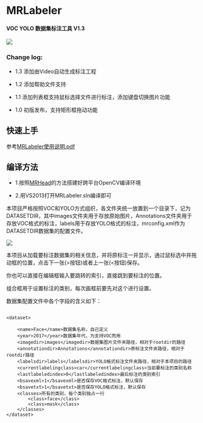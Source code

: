 # MRLabeler

#### VOC YOLO 数据集标注工具 V1.3

![](http://i.imgur.com/qsQV5Es.png)

### Change log:

* 1.3 添加由Video自动生成标注工程

* 1.2 添加帮助文件支持

* 1.1 添加列表框支持鼠标选择文件进行标注，添加键盘切换图片功能

* 1.0 初版发布，支持矩形框拖动功能

## 快速上手

参考[MRLabeler使用说明.pdf](MRLabeler使用说明.pdf)

## 编译方法

* 1.按照[MRHead](https://github.com/imistyrain/MRHead)的方法搭建好跨平台OpenCV编译环境

* 2.用VS2013打开MRLabeler.sln编译即可

本项目严格按照VOC和YOLO方式组织，各文件夹统一放置到一个目录下，记为DATASETDIR，其中images文件夹用于存放原始图片，Annotations文件夹用于存放VOC格式的标注，labels用于存放YOLO格式的标注，mrconfig.xml作为DATASETDIR数据集的配置文件。

![](http://i.imgur.com/A9qkTlH.png)

本项目从加载要标注数据集的相关信息，并将原标注一并显示，通过鼠标选中并拖动框的位置，点击下一张(>按钮)或者上一张(<按钮)保存。

你也可以直接在编辑框输入要跳转的索引，直接跳到要标注的位置。

组合框用于设置标注的类别，每次画框前要先对这个进行设置。

数据集配置文件中各个字段的含义如下：

```

<dataset>

	<name>Face</name>数据集名称，自己定义
	<year>2017</year>数据集年代，为支持VOC而用
	<imagedir>images</imagedir>数据集图片文件夹路径，相对于rootdir的路径
	<annotationdir>Annotations</annotationdir>原标注文件夹路径，相对于rootdir路径
	<labelsdir>labels</labelsdir>YOLO格式标注文件夹路径，相对于本项目的路径
	<currentlabelingclass>car</currentlabelingclass>当前要标注的类别名称
	<lastlabeledindex>0</lastlabeledindex>最后标注的类别索引
	<bsavexml>1</bsavexml>是否保存VOC格式标注，默认保存
	<bsavetxt>1</bsavetxt>是否保存YOLO格式标注，默认保存
	<classes>所有的类别，每个类别独占一行
		<class>face</class>
		<class>mask</class>
	</classes>
</dataset>

```